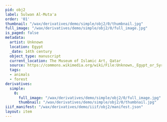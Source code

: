```yaml
---
pid: obj2
label: Sulwan Al-Muta'a
order: '01'
thumbnail: "/wax/derivatives/demo/simple/obj2/0/thumbnail.jpg"
full_image: "/wax/derivatives/demo/simple/obj2/0/full_image.jpg"
is_paged: false
metadata:
  artist: Unknown
  location: Egypt
  _date: 14th century
  object_type: manuscript
  current_location: The Museum of Islamic Art, Qatar
  source: https://commons.wikimedia.org/wiki/File:Unknown,_Egypt_or_Syria,_14th_Century_-_Sulwan_Al-Muta%27a_-_Google_Art_Project.jpg
  tags:
  - animals
  - forest
derivatives:
  simple:
    0:
      full_image: "/wax/derivatives/demo/simple/obj2/0/full_image.jpg"
      thumbnail: "/wax/derivatives/demo/simple/obj2/0/thumbnail.jpg"
iiif_manifest: "/wax/derivatives/demo/iiif/obj2/manifest.json"
layout: item
---
```

